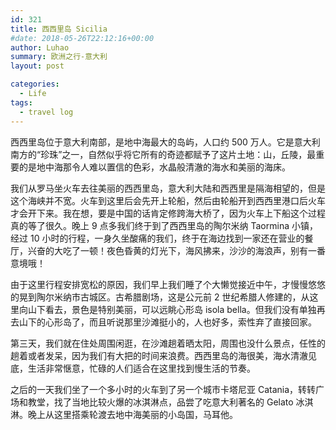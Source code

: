 ```yaml
---
id: 321
title: 西西里岛 Sicilia
#date: 2018-05-26T22:12:16+00:00
author: Luhao
summary: 欧洲之行-意大利
layout: post

categories:
  - Life
tags:
  - travel log
---
```


西西里岛位于意大利南部，是地中海最大的岛屿，人口约 500 万人。它是意大利南方的“珍珠”之一，自然似乎将它所有的奇迹都赋予了这片土地：山，丘陵，最重要的是地中海那令人难以置信的色彩，水晶般清澈的海水和美丽的海床。

我们从罗马坐火车去往美丽的西西里岛，意大利大陆和西西里是隔海相望的，但是这个海峡并不宽。火车到这里后会先开上轮船，然后由轮船开到西西里港口后火车才会开下来。我在想，要是中国的话肯定修跨海大桥了，因为火车上下船这个过程真的等了很久。晚上 9 点多我们终于到了西西里岛的陶尔米纳 Taormina 小镇，经过 10 小时的行程，一身久坐酸痛的我们，终于在海边找到一家还在营业的餐厅，兴奋的大吃了一顿！夜色昏黄的灯光下，海风拂来，沙沙的海浪声，别有一番意境哦！

由于这里行程安排宽松的原因，我们早上我们睡了个大懒觉接近中午，才慢慢悠悠的晃到陶尔米纳市古城区。古希腊剧场，这是公元前 2 世纪希腊人修建的，从这里向山下看去，景色是特别美丽，可以远眺心形岛 isola bella。但我们没有单独再去山下的心形岛了，而且听说那里沙滩挺小的，人也好多，索性弃了直接回家。

第三天，我们就在住处周围闲逛，在沙滩趟着晒太阳，周围也没什么景点，任性的趟着或者发呆，因为我们有大把的时间来浪费。西西里岛的海很美，海水清澈见底，生活非常惬意，忙碌的人们适合在这里找到慢生活的节奏。

之后的一天我们坐了一个多小时的火车到了另一个城市卡塔尼亚 Catania，转转广场和教堂，找了当地比较火爆的冰淇淋点，品尝了吃意大利著名的 Gelato 冰淇淋。晚上从这里搭乘轮渡去地中海美丽的小岛国，马耳他。
